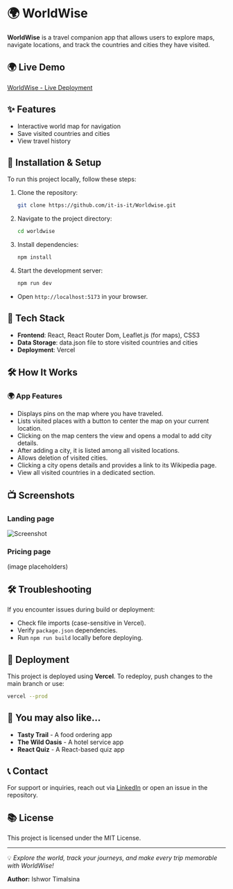# 🌍 WorldWise

**WorldWise** is a travel companion app that allows users to explore maps, navigate locations, and track the countries and cities they have visited.

## 🌍 Live Demo

[WorldWise - Live Deployment](https://worldwise-2cx7mcavg-itisits-projects.vercel.app/)

## ✨ Features

- Interactive world map for navigation
- Save visited countries and cities
- View travel history

## 💪 Installation & Setup

To run this project locally, follow these steps:

1. Clone the repository:
   ```sh
   git clone https://github.com/it-is-it/Worldwise.git
   ```
2. Navigate to the project directory:
   ```sh
   cd worldwise
   ```
3. Install dependencies:
   ```sh
   npm install
   ```
4. Start the development server:
   ```sh
   npm run dev
   ```

- Open `http://localhost:5173` in your browser.

## 🚀 Tech Stack

- **Frontend**: React, React Router Dom, Leaflet.js (for maps), CSS3
- **Data Storage**: data.json file to store visited countries and cities
- **Deployment**: Vercel

## 🛠️ How It Works

### 🌍 App Features
- Displays pins on the map where you have traveled.
- Lists visited places with a button to center the map on your current location.
- Clicking on the map centers the view and opens a modal to add city details.
- After adding a city, it is listed among all visited locations.
- Allows deletion of visited cities.
- Clicking a city opens details and provides a link to its Wikipedia page.
- View all visited countries in a dedicated section.

## 📺 Screenshots
### Landing page
![Screenshot](./screenshot1.png)

### Pricing page

(image placeholders)

## 🛠️ Troubleshooting

If you encounter issues during build or deployment:

- Check file imports (case-sensitive in Vercel).
- Verify `package.json` dependencies.
- Run `npm run build` locally before deploying.

## 📄 Deployment

This project is deployed using **Vercel**. To redeploy, push changes to the main branch or use:

```sh
vercel --prod
```

## 🔗 You may also like...
- **Tasty Trail** - A food ordering app
- **The Wild Oasis** - A hotel service app
- **React Quiz** - A React-based quiz app

## 📞 Contact

For support or inquiries, reach out via [LinkedIn](https://www.linkedin.com/in/ishwortimalsina) or open an issue in the repository.

## 📚 License

This project is licensed under the MIT License.

---

💡 _Explore the world, track your journeys, and make every trip memorable with WorldWise!_

**Author:** Ishwor Timalsina
